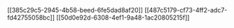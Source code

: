 [[385c29c5-2945-4b58-beed-6fe5dad8af20]]
[[487c5179-cf73-4ff2-adc7-fd42755058bc]]
[[50d0e92d-6308-4ef1-9a48-1ac20805215f]]
